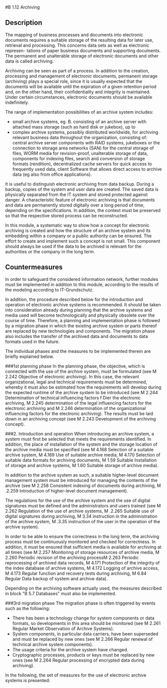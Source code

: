 #B 1.12 Archiving
## Description 
The mapping of business processes and documents into electronic documents requires a suitable storage of the resulting data for later use, retrieval and processing. This concerns data sets as well as electronic represen- tations of paper business documents and supporting documents. The permanent and unalterable storage of electronic documents and other data is called archiving.

Archiving can be seen as part of a process. In addition to the creation, processing and management of electronic documents, permanent storage (archiving) plays a special role, since it is usually expected that the documents will be available until the expiration of a given retention period and, on the other hand, their confidentiality and integrity is maintained. Under certain circumstances, electronic documents should be available indefinitely.

The range of implementation possibilities of an archive system includes:

* small archive systems, eg. B. consisting of an archive server with attached mass storage (such as hard disk or jukebox), up to
* complex archive systems, possibly distributed worldwide, for archiving relevant business data throughout the organization, consisting of: central archive server components with RAID systems, jukeboxes or the connection to storage area networks (SAN) for the central storage of files, WORM media for revision-proof, unalterable storage of data, components for indexing files, search and conversion of storage formats (rendition), decentralized cache servers for quick access to frequently used data, client Software that allows direct access to archive data (eg also from office applications).


It is useful to distinguish electronic archiving from data backup. During a backup, copies of the system and user data are created. The saved data is physically separated from the IT system and stored protected against danger. A characteristic feature of electronic archiving is that documents and data are permanently stored digitally over a long period of time, depending on the specifications. In addition, the context must be preserved so that the respective stored process can be reconstructed.

In this module, a systematic way to show how a concept for electronic archiving is created and how the structure of an archive system and its embedding within a company or a public authority can be ensured. The effort to create and implement such a concept is not small. This component should always be used if the data to be archived is relevant for the authorities or the company in the long term.



## Countermeasures 
In order to safeguard the considered information network, further modules must be implemented in addition to this module, according to the results of the modeling according to IT-Grundschutz.

In addition, the procedure described below for the introduction and operation of electronic archive systems is recommended. It should be taken into consideration already during planning that the archive systems and media used will become technologically and physically obsolete over the course of time. Therefore, a planning and implementation phase is followed by a migration phase in which the existing archive system or parts thereof are replaced by new technologies and components. The migration phase also includes the transfer of the archived data and documents to data formats used in the future.



The individual phases and the measures to be implemented therein are briefly explained below.



###1st planning phase
In the planning phase, the objective, which is connected with the use of the archive system, must be formulated (see M 2.242 Objective of electronic archiving). In this case, the relevant organizational, legal and technical requirements must be determined, whereby it must also be estimated how the requirements will develop during the expected runtime of the archive system to be introduced (see M 2.244 Determination of technical influencing factors f Dier the electronic archiving, M 2.245 determination of the legal influencing factors for the electronic archiving and M 2.246 determination of the organizational influencing factors for the electronic archiving). The results must be laid down in an archiving concept (see M 2.243 Development of the archiving concept).



###2. Introduction and operation
When introducing an archive system, a system must first be selected that meets the requirements identified. In addition, the place of installation of the system and the storage location of the archive media must be specified (see M 4.168 Selection of a suitable archive system, M 4.169 Use of suitable archive media, M 4.170 Selection of suitable data formats for archiving documents, M 1.59 Suitable Installation of storage and archive systems, M 1.60 Suitable storage of archive media).

In addition to the archive system as such, a suitable higher-level document management system must be introduced for managing the contents of the archive (see M 2.258 Consistent indexing of documents during archiving, M .2.259 Introduction of higher-level document management).

The regulations for the use of the archive system and the use of digital signatures must be defined and the administrators and users trained (see M 2.262 Regulation of the use of archive systems, M .2.265 Suitable use of digital signatures during archiving, M  3.34 instruction in the administration of the archive system, M .3.35 instruction of the user in the operation of the archive system).

In order to be able to ensure the correctness in the long term, the archiving process must be continuously monitored and checked for correctness. In addition, it must be ensured that sufficient media is available for archiving at all times (see M 2.257 Monitoring of storage resources of archive media, M 2.260 Periodic revision of the archiving processM 2.263 Periodic reprocessing of archived data records, M 4.171 Protection of the integrity of the index database of archive systems, M 4.172 Logging of archive access, M 4.173 Regular function and recovery tests during archiving, M 6.84 Regular Data backup of system and archive data).

Depending on the archiving software actually used, the measures described in block "B 5.7 Databases" must also be implemented.



###3rd migration phase
The migration phase is often triggered by events such as the following:

* There has been a technology change for system components or data formats, so developments in this area should be monitored (see M 2.261 Regular Market Observation of Archive Systems).
* System components, in particular data carriers, have been superseded and must be replaced by new ones (see M 2.266 Regular renewal of technical archive system components).
* The usage criteria for the archive system have changed.
* Cryptographic processes, products or keys must be replaced by new ones (see M 2.264 Regular processing of encrypted data during archiving).


In the following, the set of measures for the use of electronic archive systems is presented:



